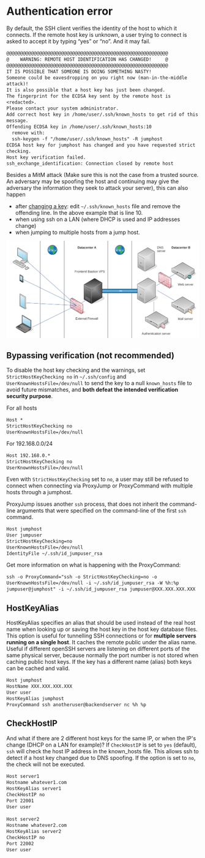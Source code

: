# Authentication error

By default, the SSH client verifies the identity of the host to which it connects. If the remote host key is unknown, a user trying to connect is asked to accept it by typing “yes” or “no”. And it may fail.

    @@@@@@@@@@@@@@@@@@@@@@@@@@@@@@@@@@@@@@@@@@@@@@@@@@@@@@@@@@@
    @    WARNING: REMOTE HOST IDENTIFICATION HAS CHANGED!     @
    @@@@@@@@@@@@@@@@@@@@@@@@@@@@@@@@@@@@@@@@@@@@@@@@@@@@@@@@@@@
    IT IS POSSIBLE THAT SOMEONE IS DOING SOMETHING NASTY!
    Someone could be eavesdropping on you right now (man-in-the-middle attack)!
    It is also possible that a host key has just been changed.
    The fingerprint for the ECDSA key sent by the remote host is
    <redacted>.
    Please contact your system administrator.
    Add correct host key in /home/user/.ssh/known_hosts to get rid of this message.
    Offending ECDSA key in /home/user/.ssh/known_hosts:10
      remove with:
      ssh-keygen -f "/home/user/.ssh/known_hosts" -R jumphost
    ECDSA host key for jumphost has changed and you have requested strict checking.
    Host key verification failed.
    ssh_exchange_identification: Connection closed by remote host

Besides a MitM attack (Make sure this is not the case from a trusted source. An adversary may be spoofing the host and continuing may give the adversary the information they seek to attack your server), this can also happen

* after [changing a key](../ssh/key-management.md): edit `~/.ssh/known_hosts` file and remove the offending line. In the above example that is line 10.
* when using ssh on a LAN (where DHCP is used and IP addresses change) 
* when jumping to multiple hosts from a jump host. 

![SSH infra](../../_static/images/infra.png)

## Bypassing verification (not recommended) 

To disable the host key checking and the warnings, set `StrictHostKeyChecking no` in `~/.ssh/config` and `UserKnownHostsFile=/dev/null` to send the key to a null `known_hosts` file to avoid future mismatches, and **both defeat the intended verification security purpose**. 

For all hosts
    
    Host *
    StrictHostKeyChecking no
    UserKnownHostsFile=/dev/null
   
For 192.168.0.0/24

    Host 192.168.0.*
    StrictHostKeyChecking no
    UserKnownHostsFile=/dev/null

Even with `StrictHostKeyChecking` set to `no`, a user may still be refused to connect when connecting via ProxyJump or ProxyCommand with multiple hosts through a jumphost. 

ProxyJump issues another `ssh` process, that does not inherit the command-line arguments that were specified on the command-line of the first `ssh` command.

    Host jumphost
    User jumpuser
    StrictHostKeyChecking=no
    UserKnownHostsFile=/dev/null
    IdentityFile ~/.ssh/id_jumpuser_rsa
  
Get more information on what is happening with the ProxyCommand:

    ssh -o ProxyCommand="ssh -o StrictHostKeyChecking=no -o UserKnownHostsFile=/dev/null -i ~/.ssh/id_jumpuser_rsa -W %h:%p jumpuser@jumphost" -i ~/.ssh/id_jumpuser_rsa jumpuser@XXX.XXX.XXX.XXX

## HostKeyAlias

HostKeyAlias specifies an alias that should be used instead of the real host name when looking up or saving the host key in the host key database files. This option is useful for tunnelling SSH connections or for **multiple servers running on a single host**. It caches the remote public under the alias name. Useful if different openSSH servers are listening on different ports of the same physical server, because normally the port number is not stored when caching public host keys. If the key has a different name (alias) both keys can be cached and valid.

    Host jumphost
    HostName XXX.XXX.XXX.XXX
    User user
    HostKeyAlias jumphost
    ProxyCommand ssh anotheruser@backendserver nc %h %p

## CheckHostIP 

And what if there are 2 different host keys for the same IP, or when the IP's change (DHCP on a LAN for example)?
If `CheckHostIP` is set to `yes` (default), `ssh` will check the host IP address in the known_hosts file. This allows ssh to detect if a host key changed due to DNS spoofing. If the option is set to `no`, the check will not be executed. 

    Host server1
    Hostname whatever1.com
    HostKeyAlias server1
    CheckHostIP no
    Port 22001
    User user

    Host server2
    Hostname whatever2.com
    HostKeyAlias server2
    CheckHostIP no
    Port 22002
    User user
